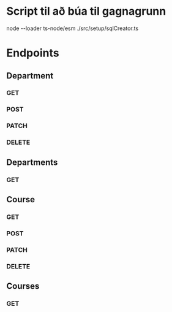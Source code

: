 # Script til að búa til gagnagrunn
node --loader ts-node/esm ./src/setup/sqlCreator.ts


# Endpoints

## Department
### GET
### POST
### PATCH
### DELETE

## Departments
### GET


## Course
### GET
### POST
### PATCH
### DELETE

## Courses
### GET

